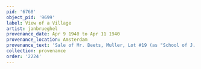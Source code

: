 ```yaml
---
pid: '6768'
object_pid: '9699'
label: View of a Village
artist: janbrueghel
provenance_date: Apr 9 1940 to Apr 11 1940
provenance_location: Amsterdam
provenance_text: 'Sale of Mr. Beets, Muller, Lot #19 (as "School of J. Breughel")'
collection: provenance
order: '2224'
---
```

